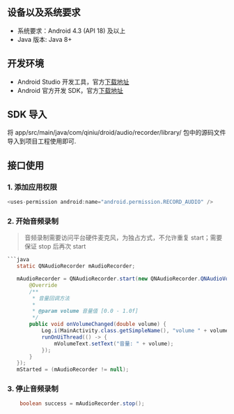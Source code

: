 ## 设备以及系统要求

- 系统要求：Android 4.3 (API 18) 及以上
- Java 版本: Java 8+

## 开发环境

- Android Studio 开发工具，官方<a href="http://developer.android.com/intl/zh-cn/sdk/index.html" target="_blank">下载地址</a>
- Android 官方开发 SDK，官方<a href="https://developer.android.com/intl/zh-cn/sdk/index.html#Other" target="_blank">下载地址</a>

## SDK 导入
将 app/src/main/java/com/qiniu/droid/audio/recorder/library/ 包中的源码文件导入到项目工程使用即可.

## 接口使用
### 1. 添加应用权限
```java
<uses-permission android:name="android.permission.RECORD_AUDIO" />
```

### 2. 开始音频录制
> 音频录制需要访问平台硬件麦克风，为独占方式，不允许重复 start；需要保证 stop 后再次 start
```java
```java
   static QNAudioRecorder mAudioRecorder;

   mAudioRecorder = QNAudioRecorder.start(new QNAudioRecorder.QNAudioVolumeCallback() {
       @Override
       /**
        * 音量回调方法
        *
        * @param volume 音量值 [0.0 - 1.0f]
        */
       public void onVolumeChanged(double volume) {
           Log.i(MainActivity.class.getSimpleName(), "volume " + volume);
           runOnUiThread(() -> {
               mVolumeText.setText("音量: " + volume);
           });
       }
   });
   mStarted = (mAudioRecorder != null);

```

### 3. 停止音频录制
```java
    boolean success = mAudioRecorder.stop();
```
